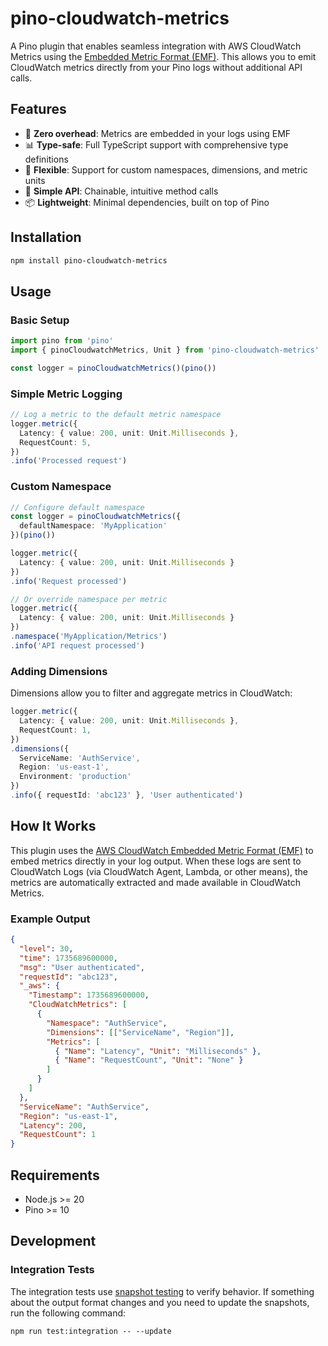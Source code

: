 # pino-cloudwatch-metrics

A Pino plugin that enables seamless integration with AWS CloudWatch Metrics using the [Embedded Metric Format (EMF)](https://docs.aws.amazon.com/AmazonCloudWatch/latest/monitoring/CloudWatch_Embedded_Metric_Format.html). This allows you to emit CloudWatch metrics directly from your Pino logs without additional API calls.

## Features

- 🚀 **Zero overhead**: Metrics are embedded in your logs using EMF
- 📊 **Type-safe**: Full TypeScript support with comprehensive type definitions
- 🔧 **Flexible**: Support for custom namespaces, dimensions, and metric units
- 🎯 **Simple API**: Chainable, intuitive method calls
- 📦 **Lightweight**: Minimal dependencies, built on top of Pino

## Installation

```bash
npm install pino-cloudwatch-metrics
```

## Usage

### Basic Setup

```typescript
import pino from 'pino'
import { pinoCloudwatchMetrics, Unit } from 'pino-cloudwatch-metrics'

const logger = pinoCloudwatchMetrics()(pino())
```

### Simple Metric Logging

```typescript
// Log a metric to the default metric namespace
logger.metric({
  Latency: { value: 200, unit: Unit.Milliseconds },
  RequestCount: 5,
})
.info('Processed request')
```

### Custom Namespace

```typescript
// Configure default namespace
const logger = pinoCloudwatchMetrics({ 
  defaultNamespace: 'MyApplication' 
})(pino())

logger.metric({
  Latency: { value: 200, unit: Unit.Milliseconds }
})
.info('Request processed')

// Or override namespace per metric
logger.metric({
  Latency: { value: 200, unit: Unit.Milliseconds }
})
.namespace('MyApplication/Metrics')
.info('API request processed')
```

### Adding Dimensions

Dimensions allow you to filter and aggregate metrics in CloudWatch:

```typescript
logger.metric({
  Latency: { value: 200, unit: Unit.Milliseconds },
  RequestCount: 1,
})
.dimensions({
  ServiceName: 'AuthService',
  Region: 'us-east-1',
  Environment: 'production'
})
.info({ requestId: 'abc123' }, 'User authenticated')
```

## How It Works

This plugin uses the [AWS CloudWatch Embedded Metric Format (EMF)](https://docs.aws.amazon.com/AmazonCloudWatch/latest/monitoring/CloudWatch_Embedded_Metric_Format.html) to embed metrics directly in your log output. When these logs are sent to CloudWatch Logs (via CloudWatch Agent, Lambda, or other means), the metrics are automatically extracted and made available in CloudWatch Metrics.

### Example Output

```json
{
  "level": 30,
  "time": 1735689600000,
  "msg": "User authenticated",
  "requestId": "abc123",
  "_aws": {
    "Timestamp": 1735689600000,
    "CloudWatchMetrics": [
      {
        "Namespace": "AuthService",
        "Dimensions": [["ServiceName", "Region"]],
        "Metrics": [
          { "Name": "Latency", "Unit": "Milliseconds" },
          { "Name": "RequestCount", "Unit": "None" }
        ]
      }
    ]
  },
  "ServiceName": "AuthService",
  "Region": "us-east-1",
  "Latency": 200,
  "RequestCount": 1
}
```

## Requirements

- Node.js >= 20
- Pino >= 10

## Development

### Integration Tests

The integration tests use [snapshot testing](https://vitest.dev/guide/snapshot) to verify behavior. If something about the output format changes and you need to update the snapshots, run the following command:

```
npm run test:integration -- --update
```